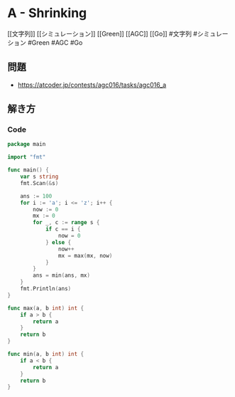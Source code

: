 # A - Shrinking
[[文字列]] [[シミュレーション]] [[Green]] [[AGC]] [[Go]]
#文字列 #シミュレーション #Green #AGC #Go 

## 問題
- https://atcoder.jp/contests/agc016/tasks/agc016_a

## 解き方
### Code
```go
package main

import "fmt"

func main() {
	var s string
	fmt.Scan(&s)

	ans := 100
	for i := 'a'; i <= 'z'; i++ {
		now := 0
		mx := 0
		for _, c := range s {
			if c == i {
				now = 0
			} else {
				now++
				mx = max(mx, now)
			}
		}
		ans = min(ans, mx)
	}
	fmt.Println(ans)
}

func max(a, b int) int {
	if a > b {
		return a
	}
	return b
}

func min(a, b int) int {
	if a < b {
		return a
	}
	return b
}
```